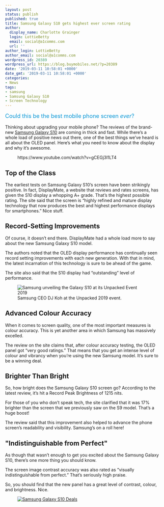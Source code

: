 ```yaml
---
layout: post
status: publish
published: true
title: Samsung Galaxy S10 gets highest ever screen rating
author:
  display_name: Charlotte Grainger
  login: LottieBetty
  email: social@a1comms.com
  url: ''
author_login: LottieBetty
author_email: social@a1comms.com
wordpress_id: 20389
wordpress_url: https://blog.buymobiles.net/?p=20389
date: '2019-03-11 10:58:01 +0000'
date_gmt: '2019-03-11 10:58:01 +0000'
categories:
- News
tags:
- samsung
- Samsung Galaxy S10
- Screen Technology
---
```

<p><!-- wp:paragraph --></p>
<p><span class="postStandFirst" style="color: #0896d5; line-height: 26px; font-size: 18px;">Could this be the best mobile phone screen <em>ever</em>?</span></p>
<p><!-- /wp:paragraph --></p>
<p><!-- wp:paragraph --></p>
<p>Thinking about upgrading your mobile phone? The reviews of the brand-new <a href="https://www.buymobiles.net/samsung/galaxy-s10-128gb-black" target="_blank" rel="noreferrer noopener" aria-label="Samsung Galaxy S10 (opens in a new tab)">Samsung Galaxy S10</a> are coming in thick and fast. While there&rsquo;s a whole load of positive news out there, one of the best things we&rsquo;ve heard is all about the OLED panel. Here&rsquo;s what you need to know about the display and why it&rsquo;s awesome.</p>
<p><!-- /wp:paragraph --></p>
<p><!-- wp:core-embed/youtube {"url":"https://www.youtube.com/watch?v=gCEGj3l1LT4","type":"video","providerNameSlug":"youtube","className":"wp-embed-aspect-16-9 wp-has-aspect-ratio"} --></p>
<figure class="wp-block-embed-youtube wp-block-embed is-type-video is-provider-youtube wp-embed-aspect-16-9 wp-has-aspect-ratio">
<div class="wp-block-embed__wrapper">
https://www.youtube.com/watch?v=gCEGj3l1LT4
</div>
</figure>
<p><!-- /wp:core-embed/youtube --></p>
<p><!-- wp:heading --></p>
<h2>Top of the Class</h2>
<p><!-- /wp:heading --></p>
<p><!-- wp:paragraph --></p>
<p>The earliest tests on Samsung Galaxy S10&rsquo;s screen have been strikingly positive. In fact, DisplayMate, a website that reviews and rates screens, has given the S10 display a whopping A+ grade. That&rsquo;s the highest possible rating. The site said that the screen is &ldquo;highly refined and mature display technology that now produces the best and highest performance displays for smartphones.&rdquo; Nice stuff.</p>
<p><!-- /wp:paragraph --></p>
<p><!-- wp:heading --></p>
<h2>Record-Setting Improvements</h2>
<p><!-- /wp:heading --></p>
<p><!-- wp:paragraph --></p>
<p>Of course, it doesn&rsquo;t end there. DisplayMate had a whole load more to say about the new Samsung Galaxy S10 model.</p>
<p><!-- /wp:paragraph --></p>
<p><!-- wp:paragraph --></p>
<p>The authors noted that the OLED display performance has continually seen record setting improvements with each new generation. With that in mind, the latest incarnation of this technology is sure to be ahead of the game.</p>
<p><!-- /wp:paragraph --></p>
<p><!-- wp:paragraph --></p>
<p>The site also said that the S10 display had &ldquo;outstanding&rdquo; level of performance.</p>
<p><!-- /wp:paragraph --></p>
<p><!-- wp:image {"id":20391} --></p>
<figure class="wp-block-image"><img src="https://storage.googleapis.com/a1comms-blog-buymobiles/1/2019/03/samsung-event-s10-display.jpg" alt="Samsung unveiling the Galaxy S10 at its Unpacked Event 2019" class="wp-image-20391"/><br />
<figcaption>Samsung CEO DJ Koh at the Unpacked 2019 event.</figcaption>
</figure>
<p><!-- /wp:image --></p>
<p><!-- wp:heading --></p>
<h2>Advanced Colour Accuracy</h2>
<p><!-- /wp:heading --></p>
<p><!-- wp:paragraph --></p>
<p>When it comes to screen quality, one of the most important measures is colour accuracy. This is yet another area in which Samsung has massively excelled.</p>
<p><!-- /wp:paragraph --></p>
<p><!-- wp:paragraph --></p>
<p>The review on the site claims that, after colour accuracy testing, the OLED panel got &ldquo;very good ratings.&rdquo; That means that you get an intense level of colour and vibrancy when you&rsquo;re using the new Samsung model. It&rsquo;s sure to be a winning deal.</p>
<p><!-- /wp:paragraph --></p>
<p><!-- wp:heading --></p>
<h2>Brighter Than Bright</h2>
<p><!-- /wp:heading --></p>
<p><!-- wp:paragraph --></p>
<p>So, how bright does the Samsung Galaxy S10 screen go? According to the latest review, it&rsquo;s hit a Record Peak Brightness of 1215 nits.</p>
<p><!-- /wp:paragraph --></p>
<p><!-- wp:paragraph --></p>
<p>For those of you who don&rsquo;t speak tech, the site clarified that it was 17% brighter than the screen that we previously saw on the S9 model. That&rsquo;s a huge boost!</p>
<p><!-- /wp:paragraph --></p>
<p><!-- wp:paragraph --></p>
<p>The review said that this improvement also helped to advance the phone screen&rsquo;s readability and visibility. Samsung&rsquo;s on a roll here!</p>
<p><!-- /wp:paragraph --></p>
<p><!-- wp:heading --></p>
<h2>"Indistinguishable from Perfect"</h2>
<p><!-- /wp:heading --></p>
<p><!-- wp:paragraph --></p>
<p>As though that wasn&rsquo;t enough to get you excited about the Samsung Galaxy S10, there&rsquo;s one more thing you should know.</p>
<p><!-- /wp:paragraph --></p>
<p><!-- wp:paragraph --></p>
<p>The screen image contrast accuracy was also rated as &ldquo;visually indistinguishable from perfect.&rdquo; That&rsquo;s seriously high praise.</p>
<p><!-- /wp:paragraph --></p>
<p><!-- wp:paragraph --></p>
<p>So, you should find that the new panel has a great level of contrast, colour, and brightness. Nice.</p>
<p><!-- /wp:paragraph --></p>
<p><!-- wp:image {"id":20159,"linkDestination":"custom"} --></p>
<figure class="wp-block-image"><a href="https://www.buymobiles.net/samsung/galaxy-s10-128gb-black" target="_blank" rel="noreferrer noopener"><img src="https://storage.googleapis.com/a1comms-blog-buymobiles/1/bm-blog-advert-samsung-galaxy-s10.jpg" alt="Samsung Galaxy S10 Deals" class="wp-image-20159"/></a></figure>
<p><!-- /wp:image --></p>
